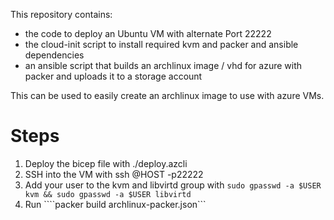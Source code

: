 This repository contains:
* the code to deploy an Ubuntu VM with alternate Port 22222
* the cloud-init script to install required kvm and packer and ansible dependencies
* an ansible script that builds an archlinux image / vhd for azure with packer and uploads it to a storage account

This can be used to easily create an archlinux image to use with azure VMs.

# Steps
1. Deploy the bicep file with ./deploy.azcli
2. SSH into the VM with ssh @HOST -p22222
3. Add your user to the kvm and libvirtd group with ```sudo gpasswd -a $USER kvm && sudo gpasswd -a $USER libvirtd```
4. Run ````packer build archlinux-packer.json```
